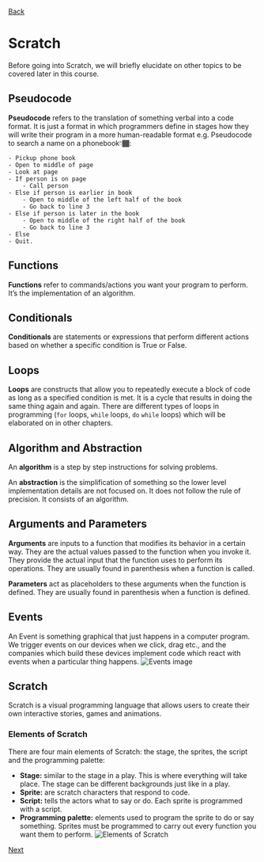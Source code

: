 [Back](0.main.md)                              
# Scratch
Before going into Scratch, we will briefly elucidate on other topics to be covered later in this course.

## Pseudocode
**Pseudocode** refers to the translation of something verbal into a code format. It is just a format in which programmers define in stages how they will write their program in a more human-readable format
e.g. Pseudocode to search a name on a phonebook👇🏾:
```text
- Pickup phone book
- Open to middle of page
- Look at page
- If person is on page
    - Call person
- Else if person is earlier in book
    - Open to middle of the left half of the book
    - Go back to line 3
- Else if person is later in the book
    - Open to middle of the right half of the book
    - Go back to line 3
- Else
- Quit.
```
## Functions
**Functions** refer to commands/actions you want your program to perform. It’s the implementation of an algorithm.

## Conditionals
**Conditionals** are statements or expressions that perform different actions based on whether a specific condition is True or False. 

## Loops
**Loops** are constructs that allow you to repeatedly execute a block of code as long as a specified condition is met. It is a cycle that results in doing the same thing again and again.  There are different types of loops in programming (`for` loops, `while` loops, `do` `while` loops) which will be elaborated on in other chapters.

## Algorithm and Abstraction
An **algorithm** is a step by step instructions for solving problems.

An **abstraction** is the simplification of something so the lower level implementation details are not focused on. It does not follow the rule of precision. It consists of an algorithm.

## Arguments and Parameters
**Arguments** are inputs to a function that modifies its behavior in a certain way. They are the actual values passed to the function when you invoke it. They provide the actual input that the function uses to perform its operations. They are usually found in parenthesis when a function is called.

**Parameters** act as placeholders to these arguments when the function is defined. They are usually found in parenthesis when a function is defined.

## Events
An Event is something graphical that just happens in a computer program. We trigger events on our devices when we click, drag etc., and the companies which build these devices implement code which react with events when a particular thing happens.
![Events image](/Input,%20Alg,%20Output.jpeg)

## Scratch
Scratch is a visual programming language that allows users to create their own interactive stories, games and animations.

### Elements of Scratch
There are four main elements of Scratch: the stage, the sprites, the script and the programming palette:

- **Stage:** similar to the stage in a play. This is where everything will take place. The stage can be different backgrounds just like in a play.
- **Sprite:** are scratch characters that respond to code.
- **Script:** tells the actors what to say or do. Each sprite is programmed with a script.
- **Programming palette:** elements used to program the sprite to do or say something. Sprites
must be programmed to carry out every function you want them to perform.
![Elements of Scratch](/scratch.jpg)

[Next](/CS50x-Dano-Introduction-to-Computer-Science-by-Dano-Martin/2.c.md)